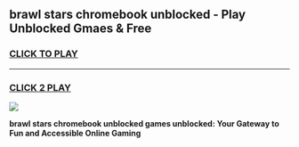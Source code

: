 
## brawl stars chromebook unblocked - Play Unblocked Gmaes & Free
<h3>
<a href="https://news.freeplayer.one?title=brawl_stars_chromebook_unblocked&ref=23F">CLICK TO PLAY</a></h3>
<hr>

<h3>
<a href="https://news.freeplayer.one?title=brawl_stars_chromebook_unblocked&ref=23F">CLICK 2 PLAY</a>
  
</h3>

<a href="https://news.freeplayer.one?title=brawl_stars_chromebook_unblocked&ref=23F/"><img src="https://clearcache.store/games.png"></a>


**brawl stars chromebook unblocked games unblocked: Your Gateway to Fun and Accessible Online Gaming**
